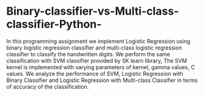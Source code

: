 # Binary-classifier-vs-Multi-class-classifier-Python-
In this programming assignment we implement Logistic Regression using binary logistic regression classifier and multi-class logistic regression classifier to classify the handwritten digits. We perform the same classification with SVM classifier provided by SK learn library, The SVM kernel is implemented with varying parameters of kernel, gamma values, C values. We analyze the performance of SVM, Logistic Regression with Binary Classifier and Logistic Regression with Multi-class Classifier in terms of accuracy of the classification.
